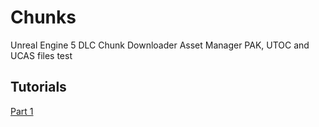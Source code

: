 # Chunks
Unreal Engine 5 DLC Chunk Downloader Asset Manager PAK, UTOC and UCAS files test

## Tutorials
[Part 1](https://youtu.be/Lb3QNm7b6nQ?si=QMZpKzRoBZeh7bL0)
